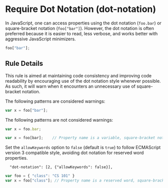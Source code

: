 # Require Dot Notation (dot-notation)

In JavaScript, one can access properties using the dot notation (`foo.bar`) or square-bracket notation (`foo["bar"]`). However, the dot notation is often preferred because it is easier to read, less verbose, and works better with aggressive JavaScript minimizers.

```js
foo["bar"];
```

## Rule Details

This rule is aimed at maintaining code consistency and improving code readability by encouraging use of the dot notation style whenever possible. As such, it will warn when it encounters an unnecessary use of square-bracket notation.

The following patterns are considered warnings:

```js
var x = foo["bar"];
```

The following patterns are not considered warnings:

```js
var x = foo.bar;

var x = foo[bar];    // Property name is a variable, square-bracket notation required
```

Set the `allowKeywords` option to `false` (default is `true`) to follow ECMAScript version 3 compatible style, avoiding dot notation for reserved word properties.

```
  "dot-notation": [2, {"allowKeywords": false}],
```

```js
var foo = { "class": "CS 101" }
var x = foo["class"]; // Property name is a reserved word, square-bracket notation required
```
